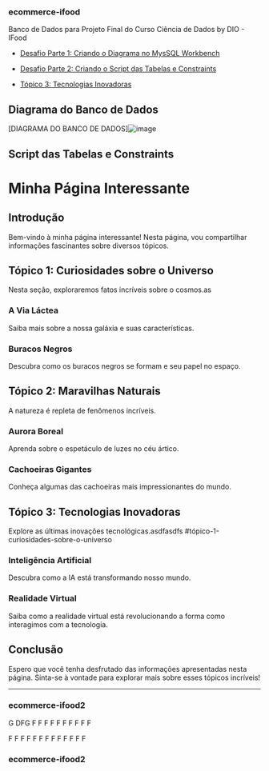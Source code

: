 ### ecommerce-ifood
Banco de Dados para Projeto Final do Curso Ciência de Dados by DIO - IFood



- [Desafio Parte 1: Criando o Diagrama no MysSQL Workbench](#diagrama-do-banco-de-dados)


- [Desafio Parte 2: Criando o Script das Tabelas e Constraints](##script-das-tabelas-e-constraints)


- [Tópico 3: Tecnologias Inovadoras](#tópico-3-tecnologias-inovadoras)

## Diagrama do Banco de Dados
[DIAGRAMA DO BANCO DE DADOS]![image](https://github.com/wellingtonb3/ecommerce-ifood/assets/130426959/ee1cd04e-43a8-4763-93ff-4bc6a208a4f8)

## Script das Tabelas e Constraints

# Minha Página Interessante

## Introdução
Bem-vindo à minha página interessante! Nesta página, vou compartilhar informações fascinantes sobre diversos tópicos.

## Tópico 1: Curiosidades sobre o Universo
Nesta seção, exploraremos fatos incríveis sobre o cosmos.as


### A Via Láctea
Saiba mais sobre a nossa galáxia e suas características.

### Buracos Negros
Descubra como os buracos negros se formam e seu papel no espaço.

## Tópico 2: Maravilhas Naturais
A natureza é repleta de fenômenos incríveis.

### Aurora Boreal
Aprenda sobre o espetáculo de luzes no céu ártico.

### Cachoeiras Gigantes
Conheça algumas das cachoeiras mais impressionantes do mundo.

## Tópico 3: Tecnologias Inovadoras
Explore as últimas inovações tecnológicas.asdfasdfs
#tópico-1-curiosidades-sobre-o-universo

### Inteligência Artificial
Descubra como a IA está transformando nosso mundo.

### Realidade Virtual
Saiba como a realidade virtual está revolucionando a forma como interagimos com a tecnologia.

## Conclusão
Espero que você tenha desfrutado das informações apresentadas nesta página. Sinta-se à vontade para explorar mais sobre esses tópicos incríveis!

---
































































### ecommerce-ifood2

G
DFG
F
F
F
F
F
F
F
F
F
F


F
F
F
F
F
F
F
F
F
F
F
F
F
### ecommerce-ifood2
